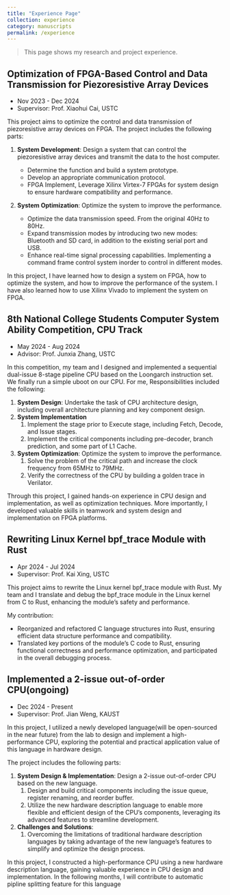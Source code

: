 ```yaml
---
title: "Experience Page"
collection: experience
category: manuscripts
permalink: /experience
---
```


> This page shows my research and project experience.


## Optimization of FPGA-Based Control and Data Transmission for Piezoresistive Array Devices

+ Nov 2023 - Dec 2024
+ Supervisor: Prof. Xiaohui Cai, USTC

This project aims to optimize the control and data transmission of piezoresistive array devices on FPGA. The project includes the following parts:

1. **System Development**: Design a system that can control the piezoresistive array devices and transmit the data to the host computer.
   + Determine the function and build a system prototype.
   + Develop an appropriate communication protocol.
   + FPGA Implement, Leverage Xilinx Virtex-7 FPGAs for system design to ensure hardware compatibility and performance.

2. **System Optimization**: Optimize the system to improve the performance.
    + Optimize the data transmission speed. From the original 40Hz to 80Hz.
    + Expand transmission modes by introducing two new modes: Bluetooth and SD card, in addition to the existing serial port and USB.
    + Enhance real-time signal processing capabilities. Implementing a command frame control system inorder to control in different modes.

In this project, I have learned how to design a system on FPGA, how to optimize the system, and how to improve the performance of the system. I have also learned how to use Xilinx Vivado to implement the system on FPGA.

## 8th National College Students Computer System Ability Competition, CPU Track

+ May 2024 - Aug 2024
+ Advisor: Prof. Junxia Zhang, USTC

In this competition, my team and I designed and implemented a sequential dual-issue 8-stage pipeline CPU based on the Loongarch instruction set. We finally run a simple uboot on our CPU. For me, Responsibilities included the following:

1. **System Design**: Undertake the task of CPU architecture design, including overall architecture planning and key component design.
2. **System Implementation**
   1. Implement the stage prior to Execute stage, including Fetch, Decode, and Issue stages.
   2. Implement the critical components including pre-decoder, branch prediction, and some part of L1 Cache.
3. **System Optimization**: Optimize the system to improve the performance. 
   1. Solve the problem of the critical path and increase the clock frequency from 65MHz to 79MHz.
   2. Verify the correctness of the CPU by building a golden trace in Verilator.

Through this project, I gained hands-on experience in CPU design and implementation, as well as optimization techniques. More importantly, I developed valuable skills in teamwork and system design and implementation on FPGA platforms.

## Rewriting Linux Kernel bpf_trace Module with Rust

+ Apr 2024 - Jul 2024
+ Supervisor: Prof. Kai Xing, USTC

This project aims to rewrite the Linux kernel bpf_trace module with Rust. My team and I translate and debug the bpf_trace module in the Linux kernel from C to Rust, enhancing the module’s safety and performance.

My contribution:
+ Reorganized and refactored C language structures into Rust, ensuring efficient data structure performance and
compatibility.
+ Translated key portions of the module’s C code to Rust, ensuring functional correctness and performance
optimization, and participated in the overall debugging process.


## Implemented a 2-issue out-of-order CPU(ongoing)

+ Dec 2024 - Present
+ Supervisor: Prof. Jian Weng, KAUST

In this project, I utilized a newly developed language(will be open-sourced in the near future) from the lab to design and implement a high-performance CPU, exploring the potential and practical application value of this language in hardware design.

The project includes the following parts:

1. **System Design & Implementation**: Design a 2-issue out-of-order CPU based on the new language.
   1. Design and build critical components including the issue queue, register renaming, and reorder buffer.
   2. Utilize the new hardware description language to enable more flexible and efficient design of the CPU’s components, leveraging its advanced features to streamline development.
2. **Challenges and Solutions**:
   1. Overcoming the limitations of traditional hardware description languages by taking advantage of the new language’s features to simplify and optimize the design process.

In this project, I constructed a high-performance CPU using a new hardware description language, gaining valuable experience in CPU design and implementation. In the following months, I will contribute to automatic pipline splitting feature for this language
